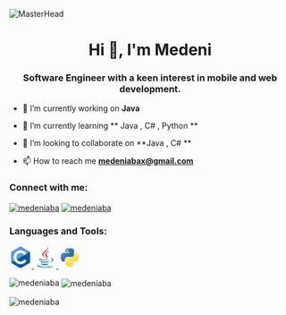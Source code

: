 ![MasterHead](https://scontent.fesb4-1.fna.fbcdn.net/v/t1.18169-9/11265629_1593301367603259_3696151639266761089_n.png?_nc_cat=110&ccb=1-7&_nc_sid=2be8e3&_nc_ohc=OP1v4Q3a8G0AX_exsZC&_nc_ht=scontent.fesb4-1.fna&cb_e2o_trans=t&oh=00_AfCcFsFLH3UqgVOWrG9dkg13SdKGyxUmad_1exdqjWQ7ug&oe=655BABF6)


<h1 align="center">Hi 👋, I'm Medeni</h1>
<h3 align="center">Software Engineer with a keen interest in mobile and web development.</h3>

- 🔭 I’m currently working on **Java**

- 🌱 I’m currently learning ** Java , C# ,  Python **

- 👯 I’m looking to collaborate on **Java , C# **

- 📫 How to reach me **medeniabax@gmail.com**

<h3 align="left">Connect with me:</h3>
<p align="left">
<a href="https://linkedin.com/in/medeniaba" target="blank"><img align="center" src="https://raw.githubusercontent.com/rahuldkjain/github-profile-readme-generator/master/src/images/icons/Social/linked-in-alt.svg" alt="medeniaba" height="30" width="40" /></a>
<a href="https://instagram.com/medeniaba" target="blank"><img align="center" src="https://raw.githubusercontent.com/rahuldkjain/github-profile-readme-generator/master/src/images/icons/Social/instagram.svg" alt="medeniaba" height="30" width="40" /></a>
</p>

<h3 align="left">Languages and Tools:</h3>
<p align="left"> <a href="https://www.cprogramming.com/" target="_blank" rel="noreferrer"> <img src="https://raw.githubusercontent.com/devicons/devicon/master/icons/c/c-original.svg" alt="c" width="40" height="40"/> </a> <a href="https://www.java.com" target="_blank" rel="noreferrer"> <img src="https://raw.githubusercontent.com/devicons/devicon/master/icons/java/java-original.svg" alt="java" width="40" height="40"/> </a> <a href="https://www.python.org" target="_blank" rel="noreferrer"> <img src="https://raw.githubusercontent.com/devicons/devicon/master/icons/python/python-original.svg" alt="python" width="40" height="40"/> </a> </p>

<p><img align="left" src="https://github-readme-stats.vercel.app/api/top-langs?username=medeniaba&show_icons=true&locale=en&layout=compact" alt="medeniaba" /></p>

<p>&nbsp;<img align="center" src="https://github-readme-stats.vercel.app/api?username=medeniaba&show_icons=true&locale=en" alt="medeniaba" /></p>

<p><img align="center" src="https://github-readme-streak-stats.herokuapp.com/?user=medeniaba&" alt="medeniaba" /></p>


